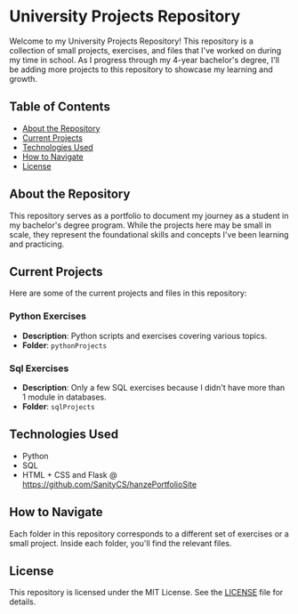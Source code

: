 # University Projects Repository

Welcome to my University Projects Repository! This repository is a collection of small projects, exercises, and files that I've worked on during my time in school. As I progress through my 4-year bachelor's degree, I'll be adding more projects to this repository to showcase my learning and growth.

## Table of Contents

- [About the Repository](#about-the-repository)
- [Current Projects](#current-projects)
- [Technologies Used](#technologies-used)
- [How to Navigate](#how-to-navigate)
- [License](#license)

## About the Repository

This repository serves as a portfolio to document my journey as a student in my bachelor's degree program. While the projects here may be small in scale, they represent the foundational skills and concepts I've been learning and practicing.

## Current Projects

Here are some of the current projects and files in this repository:

### Python Exercises
- **Description**: Python scripts and exercises covering various topics.
- **Folder**: `pythonProjects`

### Sql Exercises
- **Description**: Only a few SQL exercises because I didn't have more than 1 module in databases.
- **Folder**: `sqlProjects`

## Technologies Used
- Python
- SQL
- HTML + CSS and Flask @ https://github.com/SanityCS/hanzePortfolioSite

## How to Navigate

Each folder in this repository corresponds to a different set of exercises or a small project. Inside each folder, you'll find the relevant files.

## License

This repository is licensed under the MIT License. See the [LICENSE](LICENSE) file for details.
